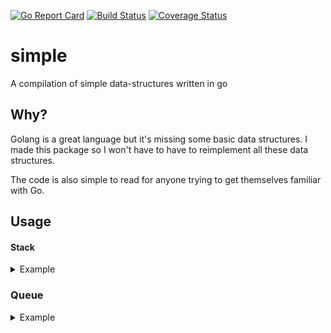 [![Go Report Card](https://goreportcard.com/badge/github.com/le-michael/simple)](https://goreportcard.com/report/github.com/le-michael/simple) [![Build Status](https://travis-ci.org/le-michael/simple.svg?branch=master)](https://travis-ci.org/le-michael/simple) [![Coverage Status](https://coveralls.io/repos/github/le-michael/simple/badge.svg?branch=master)](https://coveralls.io/github/le-michael/simple?branch=master)


# simple
A compilation of simple data-structures written in go

## Why?
Golang is a great language but it's missing some basic data structures. I made this package so I won't have to have to reimplement all these data structures.

The code is also simple to read for anyone trying to get themselves familiar with Go. 
## Usage

#### Stack 
<details>
    
<summary>Example</summary>
<br>

```Go
package main

import (
    "fmt"

    "github.com/le-michael/simple"
)

func main() {
    stack := simple.NewStack()

    for i := 0; i < 10; i++ {
        stack.Push(i)
    }

    for !stack.Empty() {
        fmt.Println(stack.Top())
    }
    // 9 8 7 6 5 4 3 2 1 0
}
```
</details>

### Queue 
<details>
    
<summary>Example</summary>
<br>
    
```Go
package main

import (
    "fmt"

    "github.com/le-michael/simple"
)

func main() {
    queue := simple.NewQueue()

    for i := 0; i < 10; i++ {
        queue.Push(i)
    }

    for !queue.Empty() {
        fmt.Println(queue.Front())
        queue.Pop()
    }
    // 0 1 2 3 4 5 6 7 8 9
}
```
</details>
